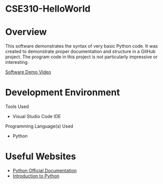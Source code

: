 # CSE310-HelloWorld

# Overview

This software demonstrates the syntax of very basic Python code. It was created to demonstrate proper documentation and structure in a GitHub project. The program code in this project is not particularly impressive or interesting.

[Software Demo Video](https://youtu.be/T0BYNfSx8Vc)

# Development Environment

Tools Used
* Visual Studio Code IDE

Programming Language(s) Used
* Python

# Useful Websites

* [Python Official Documentation](https://www.python.org/doc/)
* [Introduction to Python](https://docs.microsoft.com/en-us/learn/modules/intro-to-python/)